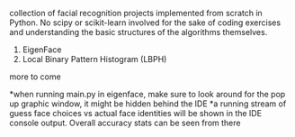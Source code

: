 collection of facial recognition projects implemented from scratch in Python. No scipy or scikit-learn involved for the sake of coding exercises and understanding the basic structures of the algorithms themselves.

 1. EigenFace
 2. Local Binary Pattern Histogram (LBPH)
 
more to come

*when running main.py in eigenface, make sure to look around for the pop up graphic window, it might be hidden behind the IDE
*a running stream of guess face choices vs actual face identities will be shown in the IDE console output. Overall accuracy stats can be seen from there

